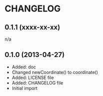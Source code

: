 CHANGELOG
=========

0.1.1 (xxxx-xx-xx)
------------------

n/a


0.1.0 (2013-04-27)
------------------

* Added: doc
* Changed newCoordinate() to coordinate()
* Added: LICENSE file
* Added: CHANGELOG file
* Initial import
